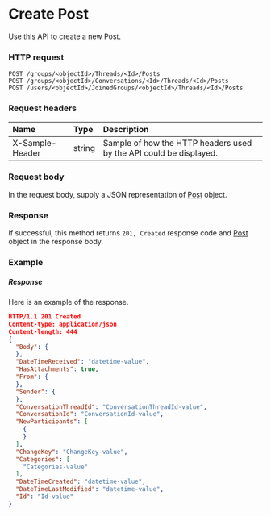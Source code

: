 # Create Post

Use this API to create a new Post.
### HTTP request
```http
POST /groups/<objectId>/Threads/<Id>/Posts
POST /groups/<objectId>/Conversations/<Id>/Threads/<Id>/Posts
POST /users/<objectId>/JoinedGroups/<objectId>/Threads/<Id>/Posts

```
### Request headers
| Name       | Type | Description|
|:---------------|:--------|:----------|
| X-Sample-Header  | string  | Sample of how the HTTP headers used by the API could be displayed.|

### Request body
In the request body, supply a JSON representation of [Post](../resources/post.md) object.


### Response
If successful, this method returns `201, Created` response code and [Post](../resources/post.md) object in the response body.

### Example
##### Response
Here is an example of the response.
```json
HTTP/1.1 201 Created
Content-type: application/json
Content-length: 444
{
  "Body": {
  },
  "DateTimeReceived": "datetime-value",
  "HasAttachments": true,
  "From": {
  },
  "Sender": {
  },
  "ConversationThreadId": "ConversationThreadId-value",
  "ConversationId": "ConversationId-value",
  "NewParticipants": [
    {
    }
  ],
  "ChangeKey": "ChangeKey-value",
  "Categories": [
    "Categories-value"
  ],
  "DateTimeCreated": "datetime-value",
  "DateTimeLastModified": "datetime-value",
  "Id": "Id-value"
}
```

<!-- uuid: 6d604586-ba6f-4189-a705-aa201ed8bb28
2015-10-09 18:16:06 UTC -->
